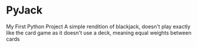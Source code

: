# PyJack
My First Python Project
A simple rendition of blackjack, doesn't play exactly like the card game as it doesn't use a deck, meaning equal weights between cards
